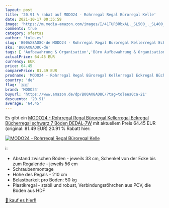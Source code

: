 ```yaml
---
layout: post
title: '20.91 % rabat auf MODO24 - Rohrregal Regal Büroregal Kelle'
date: 2021-10-17 00:35:59
image: 'https://m.media-amazon.com/images/I/41TUR3RbxAL._SL500_._SL400_.jpg'
comments: true
category: ofertas
author: 'tole.es'
slug: 'B00AX8AO8C-de MODO24 - Rohrregal Regal Büroregal Kellerregal Eckregal...'
sku: 'B00AX8AO8C-de'
tags: [ 'Aufbewahrung & Organisation','Büro Aufbewahrung & Organisation','Küche, Haushalt & Wohnen','Küche, Kochen & Backen','Regale','Regale & Ablagen','modo24', ]
actualPrice: 64.45 EUR
currency: EUR
price: 64.45
comparePrice: 81.49 EUR
prodname: 'MODO24 - Rohrregal Regal Büroregal Kellerregal Eckregal Bücherregal schwarz 7 Böden DEDAL-7W'
country: 'de'
flag: '🇩🇪'
brand: 'MODO24'
buyurl: 'https://www.amazon.de/dp/B00AX8AO8C/?tag=tolees0ca-21'
descuento: '20.91'
average: '64.45'
---
```


Es gibt ein [MODO24 - Rohrregal Regal Büroregal Kellerregal Eckregal Bücherregal schwarz 7 Böden DEDAL-7W](https://www.amazon.de/dp/B00AX8AO8C/?tag=tolees0ca-21) mit aktuellem Preis 64.45 EUR (original: 81.49 EUR) 20.91 % Rabatt hier:

[![MODO24 - Rohrregal Regal Büroregal Kelle](https://m.media-amazon.com/images/I/41TUR3RbxAL._SL500_._SL400_.jpg)](https://www.amazon.de/dp/B00AX8AO8C/?tag=tolees0ca-21)

ℹ️:

- Abstand zwischen Böden - jeweils 33 cm, Schenkel von der Ecke bis zum Regalende - jeweils 56 cm
- Schraubenmontage
- Höhe des Regals - 210 cm
- Belastbarkeit pro Boden: 50 kg
- Plastikregal - stabil und robust, Verbindungsröhrchen aus PCV, die Böden aus HDF

[🛒 kauf es hier!!](https://www.amazon.de/dp/B00AX8AO8C/?tag=tolees0ca-21)
